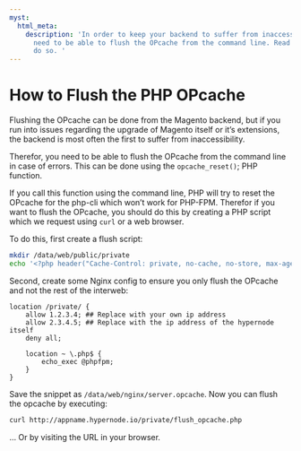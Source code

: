 ```yaml
---
myst:
  html_meta:
    description: 'In order to keep your backend to suffer from inaccessibility, you
      need to be able to flush the OPcache from the command line. Read here how to
      do so. '
---
```


<!-- source: https://support.hypernode.com/en/hypernode/php/how-to-flush-the-php-opcache/ -->

# How to Flush the PHP OPcache

Flushing the OPcache can be done from the Magento backend, but if you run into issues regarding the upgrade of Magento itself or it’s extensions, the backend is most often the first to suffer from inaccessibility.

Therefor, you need to be able to flush the OPcache from the command line in case of errors. This can be done using the `opcache_reset()`; PHP function.

If you call this function using the command line, PHP will try to reset the OPcache for the php-cli which won’t work for PHP-FPM. Therefor if you want to flush the OPcache, you should do this by creating a PHP script which we request using `curl` or a web browser.

To do this, first create a flush script:

```bash
mkdir /data/web/public/private
echo '<?php header("Cache-Control: private, no-cache, no-store, max-age=0, must-revalidate, proxy-revalidate"); opcache_reset(); echo "Opcache Flushed"; ?>' > /data/web/public/private/flush_opcache.php
```

Second, create some Nginx config to ensure you only flush the OPcache and not the rest of the interweb:

```nginx
location /private/ {
    allow 1.2.3.4; ## Replace with your own ip address
    allow 2.3.4.5; ## Replace with the ip address of the hypernode itself
    deny all;

    location ~ \.php$ {
        echo_exec @phpfpm;
    }
}
```

Save the snippet as `/data/web/nginx/server.opcache`. Now you can flush the opcache by executing:

```bash
curl http://appname.hypernode.io/private/flush_opcache.php
```

… Or by visiting the URL in your browser.
